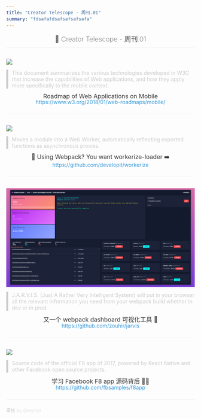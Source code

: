 ```yaml
---
title: "Creator Telescope - 周刊.01"
summary: "fdsafafdsafsafsafsafa"
---
```


<div>
   <h3 style="display: block;margin: 0;width: 100%;text-align: center;color: #4e4e4e;font-size: 18px;border-bottom: 1px solid #f0f0f0;padding-bottom: 10px;font-weight: 200;">
     🔭 Creator Telescope - 周刊.01
   </h3>

   <div style="border-bottom: 1px solid #f0f0f0;padding-bottom: 15px;">
     <div style="margin-top: 30px;">
       <img src="https://sdtimes.com/wp-content/uploads/2014/10/HTML5_sticker.png">
       <h3 style="margin: 0;padding: 0;color: #cccccc;font-size: 14px;border-left: 5px solid #cccccc;padding-left: 10px;font-weight: normal;margin: 10px 0;display: block;">
         This document summarizes the various technologies developed in W3C that increase the capabilities of Web applications, and how they apply more specifically to the mobile context.
       </h3>
       <h3 style="display: block;text-align:center;margin: 0;padding: 0;color: #333333;font-size: 16px;font-weight: normal;">Roadmap of Web Applications on Mobile</h3>
       <a style="text-align:center;color: #3498db;margin: 0;padding: 0;font-size: 14px;line-height: 12px;display: block;margin-bottom: 10px;">https://www.w3.org/2018/01/web-roadmaps/mobile/</a>
     </div>
   </div>

   <div style="border-bottom: 1px solid #f0f0f0;padding-bottom: 15px;">
     <div style="margin-top: 30px;">
       <img src="https://images.unsplash.com/photo-1518734549841-b417d28c22aa?q=80&w=2874&auto=format&fit=crop&ixlib=rb-4.0.3&ixid=M3wxMjA3fDB8MHxwaG90by1wYWdlfHx8fGVufDB8fHx8fA%3D%3D">
       <h3 style="margin: 0;padding: 0;color: #cccccc;font-size: 14px;border-left: 5px solid #cccccc;padding-left: 10px;font-weight: normal;margin: 10px 0;display: block;">
         Moves a module into a Web Worker, automatically reflecting exported functions as asynchronous proxies.
       </h3>
       <h3 style="display: block;text-align:center;margin: 0;padding: 0;color: #333333;font-size: 16px;font-weight: normal;">💖 Using Webpack? You want workerize-loader ➡️</h3>
       <a style="text-align:center;color: #3498db;margin: 0;padding: 0;font-size: 14px;line-height: 12px;display: block;margin-bottom: 10px;">https://github.com/developit/workerize</a>
     </div>
   </div>

   <div style="border-bottom: 1px solid #f0f0f0;padding-bottom: 15px;">
     <div style="margin-top: 30px;">
       <img src="https://github.com/zouhir/jarvis/raw/master/.github/screenshot.png?raw=true">
       <h3 style="margin: 0;padding: 0;color: #cccccc;font-size: 14px;border-left: 5px solid #cccccc;padding-left: 10px;font-weight: normal;margin: 10px 0;display: block;">
         J.A.R.V.I.S. (Just A Rather Very Intelligent System) will put in your browser all the relevant information you need from your webpack build whether in dev or in prod.
       </h3>
       <h3 style="display: block;text-align:center;margin: 0;padding: 0;color: #333333;font-size: 16px;font-weight: normal;">又一个 webpack dashboard 可视化工具 🔧</h3>
       <a style="text-align:center;color: #3498db;margin: 0;padding: 0;font-size: 14px;line-height: 12px;display: block;margin-bottom: 10px;">https://github.com/zouhir/jarvis</a>
     </div>
   </div>

   <div style="border-bottom: 1px solid #f0f0f0;padding-bottom: 15px;">
     <div style="margin-top: 30px;">
       <img src="http://makeitopen.com/images/Data_Flow.svg">
       <h3 style="margin: 0;padding: 0;color: #cccccc;font-size: 14px;border-left: 5px solid #cccccc;padding-left: 10px;font-weight: normal;margin: 10px 0;display: block;">
         Source code of the official F8 app of 2017, powered by React Native and other Facebook open source projects.
       </h3>
       <h3 style="display: block;text-align:center;margin: 0;padding: 0;color: #333333;font-size: 16px;font-weight: normal;">学习 Facebook F8 app 源码背后 👩‍🎓</h3>
       <a style="text-align:center;color: #3498db;margin: 0;padding: 0;font-size: 14px;line-height: 12px;display: block;margin-bottom: 10px;">https://github.com/fbsamples/f8app</a>
     </div>
   </div>

   <h3 style="display: block;font-size: 12px;color: #cccccc;font-weight: 200;margin: 0;padding: 0;margin-top: 20px;">审核 By @Archer</h3>
</div>
